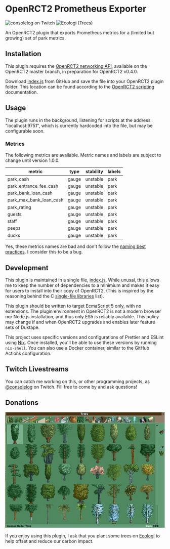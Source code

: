 # OpenRCT2 Prometheus Exporter

![consolelog on Twitch](https://img.shields.io/twitch/status/consolelog?logo=twitch&logoColor=white&style=flat-square)
![Ecologi (Trees)](https://img.shields.io/ecologi/trees/terinjokes?label=planted%20trees&style=flat-square)

An OpenRCT2 plugin that exports Prometheus metrics for a (limited but growing)
set of park metrics.

## Installation

This plugin requires the [OpenRCT2 networking API][networking-api], available on
the OpenRCT2 master branch, in preparation for OpenRCT2 v0.4.0.

Download [index.js](./index.js) from GitHub and save the file into your OpenRCT2
plugin folder. This location can be found according to the [OpenRCT2
scripting][scripting] documentation.

## Usage

The plugin runs in the background, listening for scripts at the address
"localhost:9751", which is currently hardcoded into the file, but may be
configurable soon.

### Metrics

The following metrics are available. Metric names and labels are subject to
change until version 1.0.0.

| metric                  | type  | stability | labels |
| ----------------------- | ----- | --------- | ------ |
| park_cash               | gauge | unstable  | park   |
| park_entrance_fee_cash  | gauge | unstable  | park   |
| park_bank_loan_cash     | gauge | unstable  | park   |
| park_max_bank_loan_cash | gauge | unstable  | park   |
| park_rating             | gauge | unstable  | park   |
| guests                  | gauge | unstable  | park   |
| staff                   | gauge | unstable  | park   |
| peeps                   | gauge | unstable  | park   |
| ducks                   | gauge | unstable  | park   |

Yes, these metrics names are bad and don't follow the [naming best practices]. I
consider this to be a bug.

## Development

This plugin is maintained in a single file, [index.js](./index.js). While
unusal, this allows me to keep the number of dependencies to a minimium and
makes it easy for users to install into their copy of OpenRCT2. (This is
inspired by the reasoning behind the C [single-file libraries][sfl] list).

This plugin should be written to target EcmaScript 5 only, with no extensions.
The plugin environment in OpenRCT2 is not a modern browser nor Node.js
installation, and thus only ES5 is reliably available. This policy may change if
and when OpenRCT2 upgrades and enables later feature sets of Duktape.

This project uses specific versions and configurations of Prettier and ESLint
using [Nix]. Once installed, you'll be able to use these versions by running
`nix-shell`. You can also use a Docker container, similar to the GitHub Actions
configuration.

## Twitch Livestreams

You can catch me working on this, or other programming projects, as
[\@consolelog][twitch] on Twitch. Fill free to come by and ask questions!

## Donations

![OpenRCT2 trees scenery window](./trees.png)

If you enjoy using this plugin, I ask that you plant some trees on
[Ecologi][ecologi] to help offset and reduce our carbon impact.

[networking-api]: https://github.com/OpenRCT2/OpenRCT2/blob/96d1db97e0bbc689ef9d5d48ee2514bec7c5c7f8/distribution/scripting.md#:~:text=Can%20plugins%20communicate%20with%20other%20processes,%20or%20the%20internet?
[scripting]: https://github.com/OpenRCT2/OpenRCT2/blob/96d1db97e0bbc689ef9d5d48ee2514bec7c5c7f8/distribution/scripting.md#scripts-for-openrct2
[naming best practices]: https://prometheus.io/docs/practices/naming/
[nix]: https://nixos.org/manual/nix/stable/#chap-introduction
[sfl]: https://github.com/nothings/single_file_libs#single-file-public-domainopen-source-libraries-with-minimal-dependencies
[twitch]: https://twitch.tv/consolelog
[ecologi]: https://ecologi.com/terinjokes
